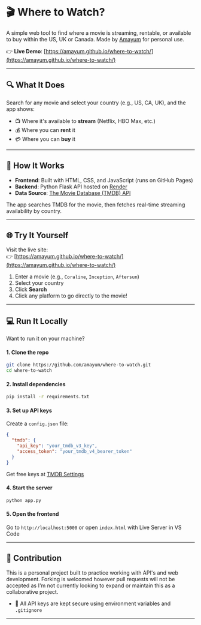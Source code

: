 # 🎬 Where to Watch?

A simple web tool to find where a movie is streaming, rentable, or available to buy within the US, UK or Canada. Made by [Amayum](https://github.com/amayum) for personal use. 

👉 **Live Demo**: [https://amayum.github.io/where-to-watch/](https://amayum.github.io/where-to-watch/)

---

## 🔍 What It Does

Search for any movie and select your country (e.g., US, CA, UK), and the app shows:
- 📺 Where it's available to **stream** (Netflix, HBO Max, etc.)
- 💰 Where you can **rent** it
- 💳 Where you can **buy** it

---

## 🚀 How It Works

- **Frontend**: Built with HTML, CSS, and JavaScript (runs on GitHub Pages)
- **Backend**: Python Flask API hosted on [Render](https://render.com)
- **Data Source**: [The Movie Database (TMDB) API](https://www.themoviedb.org/documentation/api)

The app searches TMDB for the movie, then fetches real-time streaming availability by country.

---

## 🌐 Try It Yourself

Visit the live site:  
👉 [https://amayum.github.io/where-to-watch/](https://amayum.github.io/where-to-watch/)

1. Enter a movie (e.g., `Coraline`, `Inception`, `Aftersun`)
2. Select your country
3. Click **Search**
4. Click any platform to go directly to the movie!

---

## 💻 Run It Locally

Want to run it on your machine?

#### 1. Clone the repo
```bash
git clone https://github.com/amayum/where-to-watch.git
cd where-to-watch
```

#### 2. Install dependencies
```bash
pip install -r requirements.txt
```

#### 3. Set up API keys
Create a ```config.json``` file:
```json
{
  "tmdb": {
    "api_key": "your_tmdb_v3_key",
    "access_token": "your_tmdb_v4_bearer_token"
  }
}
```
Get free keys at [TMDB Settings](https://www.themoviedb.org/settings/api?spm=a2ty_o01.29997173.0.0.720dc921z7bOA9)

#### 4. Start the server
```bash
python app.py
```

#### 5. Open the frontend
Go to ```http://localhost:5000``` or open  ```index.html``` with Live Server in VS Code

---
## 🙌 Contribution
This is a personal project built to practice working with API's and web development. Forking is welcomed however pull requests will not be accepted as I'm not currently looking to expand or maintain this as a collaborative project.
- 🔐 All API keys are kept secure using environment variables and ``.gitignore``
---
